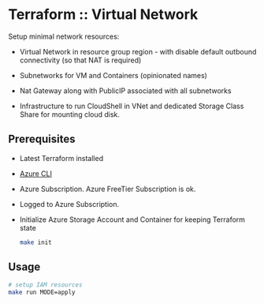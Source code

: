 # Terraform :: Virtual Network

Setup minimal network resources:

* Virtual Network in resource group region - with disable default outbound connectivity (so that NAT is required)

* Subnetworks for VM and Containers (opinionated names)

* Nat Gateway along with PublicIP associated with all subnetworks

* Infrastructure to run CloudShell in VNet and dedicated Storage Class Share for mounting cloud disk.

## Prerequisites

* Latest Terraform installed
* [Azure CLI](https://learn.microsoft.com/en-us/cli/azure/install-azure-cli-linux?pivots=apt)

* Azure Subscription. Azure FreeTier Subscription is ok.

* Logged to Azure Subscription.

* Initialize Azure Storage Account and Container for keeping Terraform state

  ```bash
  make init
  ```

## Usage

```bash
# setup IAM resources
make run MODE=apply
```
